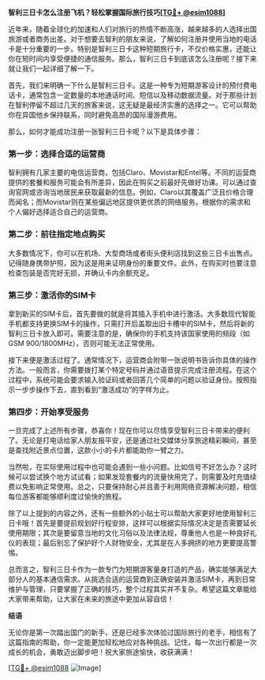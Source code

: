 **智利三日卡怎么注册飞机？轻松掌握国际旅行技巧[[TG💪+ @esim1088](https://t.me/s/esim1088)]**

近年来，随着全球化的加速和人们对旅行的热情不断高涨，越来越多的人选择出国旅游或者商务出差。对于想要去智利的朋友来说，了解如何注册并使用当地的电话卡是十分重要的一步。特别是智利三日卡这种短期旅行卡，不仅价格实惠，还能让你在短时间内享受便捷的通信服务。那么，智利三日卡到底该怎么注册呢？接下来就让我们一起详细了解一下。

首先，我们来明确一下什么是智利三日卡。这是一种专为短期游客设计的预付费电话卡，通常包含一定数量的本地通话时间、短信以及移动数据流量。对于那些计划在智利停留不超过几天的旅客来说，这无疑是最经济实惠的选择之一。它可以帮助你在异国他乡保持联系，同时避免高昂的国际漫游费用。

那么，如何才能成功注册一张智利三日卡呢？以下是具体步骤：

### 第一步：选择合适的运营商

智利拥有几家主要的电信运营商，包括Claro、Movistar和Entel等。不同的运营商提供的套餐和服务可能会有所差异，因此在购买之前最好先做好功课。可以通过查询官网或咨询当地居民来获取最新的信息。例如，Claro以其覆盖广泛且价格合理而闻名；而Movistar则在某些偏远地区提供更优质的网络服务。根据你的需求和个人偏好选择适合自己的运营商。

### 第二步：前往指定地点购买

大多数情况下，你可以在机场、大型商场或者街头便利店找到这些三日卡出售点。记得随身携带护照，因为这是用来证明身份的重要文件。此外，在购买时也要注意检查包装是否完好无损，并确认卡内余额充足。

### 第三步：激活你的SIM卡

拿到新买的SIM卡后，首先要做的就是将其插入手机中进行激活。大多数现代智能手机都支持更换SIM卡的操作，只需打开后盖取出旧卡槽中的SIM卡，然后将新的智利三日卡放入即可。需要注意的是，确保你的手机支持该国家使用的频段（如GSM 900/1800MHz），否则可能无法正常使用。

接下来便是激活过程了。通常情况下，运营商会附带一张说明书告诉你具体的操作方法。一般而言，你需要拨打某个特定号码并通过语音提示完成注册流程。在这个过程中，系统可能会要求输入验证码或者回答几个简单的问题以验证身份。按照指示一步步操作下去，直到看到“激活成功”的字样为止。

### 第四步：开始享受服务

一旦完成了上述所有步骤，恭喜你！现在你可以尽情享受智利三日卡带来的便利了。无论是打电话给家人朋友报平安，还是通过社交媒体分享旅途精彩瞬间，甚至是查找附近景点位置，这款小小的卡片都能助你一臂之力。

当然啦，在实际使用过程中也可能会遇到一些小问题。比如信号不好怎么办？这时候可以尝试换个地方试试看；如果发现套餐内的流量快用完了，则需要及时充值续费以免影响正常使用。总之，只要保持耐心并且善于利用网络资源解决问题，相信每位游客都能够顺利度过愉快的旅程。

除了以上提到的内容之外，还有一些额外的小贴士可以帮助大家更好地使用智利三日卡哦！首先是要提前规划好行程安排，这样可以根据实际情况决定是否需要延长使用期限；其次是要留意当地的文化习俗以及法律法规，尊重他人也是一种良好礼仪的表现；最后别忘了保护好个人财物安全，尤其是在人多拥挤的地方更要提高警惕。

总而言之，智利三日卡作为一款专门为短期游客量身打造的产品，确实能够满足大部分人的基本通信需求。从挑选合适的运营商到正确安装并激活SIM卡，再到日常维护与管理，只要掌握了正确的技巧，整个过程其实并不复杂。希望这篇文章能给大家带来帮助，让大家在未来的旅途中更加从容自信！

**结语**

无论你是第一次踏出国门的新手，还是已经多次体验过国际旅行的老手，相信有了这篇指南的帮助，你一定能更加轻松地应对各种挑战。记住，每一次出行都是一次成长的机会，勇敢迈出脚步吧！祝大家旅途愉快，收获满满！

[[TG💪+ @esim1088](https://t.me/s/esim1088) ![Image](https://i.postimg.cc/4NQfJmqS/Snipaste-2025-05-13-00-14-12.png)]